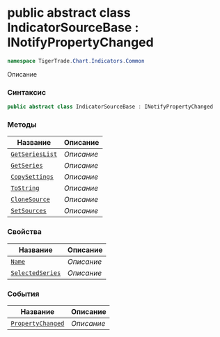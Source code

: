 
# public abstract class IndicatorSourceBase : INotifyPropertyChanged
```csharp
namespace TigerTrade.Chart.Indicators.Common
```



Описание

### Синтаксис
```csharp
public abstract class IndicatorSourceBase : INotifyPropertyChanged
```


### Методы
| Название | Описание |
| --- | --- |
| [`GetSeriesList`](./IndicatorSourceBase.cs/Методы/GetSeriesList.md) | *Описание* |
| [`GetSeries`](./IndicatorSourceBase.cs/Методы/GetSeries.md) | *Описание* |
| [`CopySettings`](./IndicatorSourceBase.cs/Методы/CopySettings.md) | *Описание* |
| [`ToString`](./IndicatorSourceBase.cs/Методы/ToString.md) | *Описание* |
| [`CloneSource`](./IndicatorSourceBase.cs/Методы/CloneSource.md) | *Описание* |
| [`SetSources`](./IndicatorSourceBase.cs/Методы/SetSources.md) | *Описание* |

### Свойства
| Название | Описание |
| --- | --- |
| [`Name`](./IndicatorSourceBase.cs/Свойства/Name.md) | *Описание* |
| [`SelectedSeries`](./IndicatorSourceBase.cs/Свойства/SelectedSeries.md) | *Описание* |

### События
| Название | Описание |
| --- | --- |
| [`PropertyChanged`](./IndicatorSourceBase.cs/События/PropertyChanged.md) | *Описание* |



